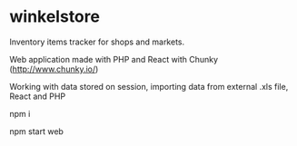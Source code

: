 # winkelstore

Inventory items tracker for shops and markets.

Web application made with PHP and React with Chunky (http://www.chunky.io/)

Working with data stored on session, importing data from external .xls file, React and PHP


npm i 

npm start web
